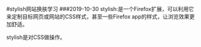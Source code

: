 #stylish网站换肤学习
###2019-10-30
stylish:是一个Firefox扩展，可以利用它来定制目标网页或网站的CSS样式，甚至一些Firefox app的样式，让浏览效果更加舒适。

stylish是对CSS做操作。
